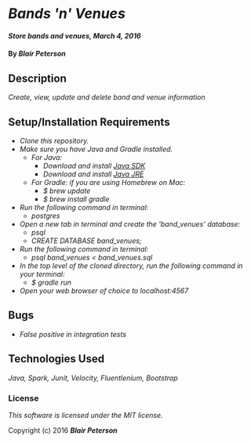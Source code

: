 # _Bands 'n' Venues_

#### _Store bands and venues, March 4, 2016_

#### By _**Blair Peterson**_

## Description

_Create, view, update and delete band and venue information_

## Setup/Installation Requirements

* _Clone this repository._
* _Make sure you have Java and Gradle installed._
    * _For Java:_
        * _Download and install [Java SDK](http://www.oracle.com/technetwork/java/javase/downloads/jdk8-downloads-2133151.html)_
        * _Download and install [Java JRE](http://www.java.com/en/)_
    * _For Gradle: if you are using Homebrew on Mac:_
        * _$ brew update_
        * _$ brew install gradle_
* _Run the following command in terminal:_
  * _postgres_
* _Open a new tab in terminal and create the 'band_venues' database:_
  * _psql_
  * _CREATE DATABASE band_venues;_
* _Run the following command in terminal:_
  *  _psql band_venues < band_venues.sql_
* _In the top level of the cloned directory, run the following command in your terminal:_
    * _$ gradle run_
* _Open your web browser of choice to localhost:4567_

## Bugs

  * _False positive in integration tests_
## Technologies Used

_Java, Spark, Junit, Velocity, Fluentlenium, Bootstrap_

### License

_This software is licensed under the MIT license._

Copyright (c) 2016 _**Blair Peterson**_
